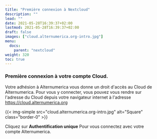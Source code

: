 ```yaml
---
title: "Première connexion à Nextcloud"
description: ""
lead: ""
date: 2021-05-28T16:39:37+02:00
lastmod: 2021-05-28T16:39:37+02:00
draft: false
images: ["cloud.alternumerica.org-intro.jpg"]
menu:
  docs:
    parent: "nextcloud"
weight: 320
toc: true
---
```


### Première connexion à votre compte Cloud.

Votre adhésion à Alternumerica vous donne un droit d'accès au Cloud de Alternumerica.
Pour vous y connecter, vous pouvez vous rendre sur l'adresse du Cloud depuis votre navigateur internet à l'adresse https://cloud.alternumerica.org

{{< img-simple src="cloud.alternumerica.org-intro.jpg" alt="Square" class="border-0" >}}

Cliquez sur **Authentification unique** Pour vous connectez avec votre compte Alternumerica.
